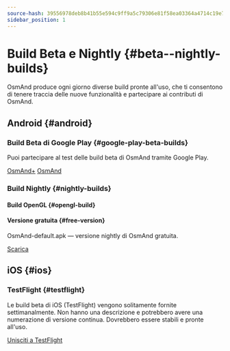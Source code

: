 ```yaml
---
source-hash: 39556978deb8b41b55e594c9ff9a5c79306e81f58ea03364a4714c19e79d3a98
sidebar_position: 1
---
```


# Build Beta e Nightly {#beta--nightly-builds}

OsmAnd produce ogni giorno diverse build pronte all'uso, che ti consentono di tenere traccia delle nuove funzionalità e partecipare ai contributi di OsmAnd.

## Android {#android}
### Build Beta di Google Play {#google-play-beta-builds}
Puoi partecipare al test delle build beta di OsmAnd tramite Google Play.

<div class="button-row">
  <a class="button button--active" href="https://play.google.com/apps/testing/net.osmand.plus">OsmAnd+</a>
  <a class="button button--active" href="https://play.google.com/apps/testing/net.osmand">OsmAnd</a>
</div>

### Build Nightly {#nightly-builds}
#### Build OpenGL {#opengl-build}

#### Versione gratuita {#free-version}
OsmAnd-default.apk — versione nightly di OsmAnd gratuita.
<div>
  <a class="button button--active" href="https://download.osmand.net/latest-night-build/OsmAnd-default.apk">Scarica</a>
</div>

## iOS {#ios}
### TestFlight {#testflight}
Le build beta di iOS (TestFlight) vengono solitamente fornite settimanalmente. Non hanno una descrizione e potrebbero avere una numerazione di versione continua. Dovrebbero essere stabili e pronte all'uso.

<div>
  <a class="button button--active" href="https://testflight.apple.com/join/7poGNCKy">Unisciti a TestFlight</a>
</div>